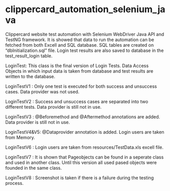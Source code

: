 # clippercard_automation_selenium_java
Clippercard website test automation with Selenium WebDriver Java API and TestNG framework. It is showed that data to run the automation can be fetched from both Excell and SQL database. SQL tables are created on “dbInitialization.sql” file. Login test results are also saved to database in the test_result_login table.

LoginTest: This class is the final version of Login Tests. Data Access Objects in which input data is taken from database and test results are written to the database.

LoginTestV1 : Only one test is executed for both success and unsuccess cases. Data provider was not used.

LoginTestV2 : Success and unsuccess cases are separated into two different tests. Data provider is still not in use.

LoginTestV3 : @Beforemethod and @Aftermethod annotations are added. Data provider is still not in use.

LoginTestV4&V5: @Dataprovider annotation is added. Login users are taken from Memory.

LoginTestV6 : Login users are taken from resources/TestData.xls excell file.

LoginTestV7 : It is shown that Pageobjects can be found in a seperate class and used in another class. Until this version all used pased objects were founded in the same class.

LoginTestV8 : Screenshot is taken if there is a failure during the testing process.

